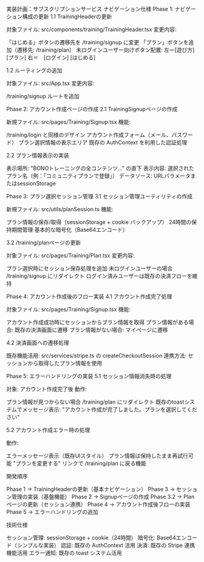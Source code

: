 実装計画：サブスクリプションサービス ナビゲーション仕様
Phase 1: ナビゲーション構成の更新
1.1 TrainingHeaderの更新

対象ファイル: src/components/training/TrainingHeader.tsx
変更内容:

「はじめる」ボタンの遷移先を /training/signup に変更
「プラン」ボタンを追加（遷移先: /training/plan）
未ログインユーザー向けボタン配置: 左＝[遊び方] [プラン]  右＝　[ログイン] [はじめる]



1.2 ルーティングの追加

対象ファイル: src/App.tsx
変更内容:

/training/signup ルートを追加



Phase 2: アカウント作成ページの作成
2.1 TrainingSignupページの作成

新規ファイル: src/pages/Training/Signup.tsx
機能:

/training/login と同様のデザイン
アカウント作成フォーム（メール、パスワード）
プラン選択情報の表示エリア
既存の AuthContext を利用した認証処理



2.2 プラン情報表示の実装

表示場所: "BONOトレーニングの全コンテンツ..." の直下
表示内容: 選択されたプラン名（例：「コミュニティプランで登録」）
データソース: URLパラメータまたはsessionStorage

Phase 3: プラン選択セッション管理
3.1 セッション管理ユーティリティの作成

新規ファイル: src/utils/planSession.ts
機能:

プラン情報の保存/取得（sessionStorage + cookie バックアップ）
24時間の保持期間管理
基本的な暗号化（Base64エンコード）



3.2 /training/planページの更新

対象ファイル: src/pages/Training/Plan.tsx
変更内容:

プラン選択時にセッション保存処理を追加
未ログインユーザーの場合 /training/signup にリダイレクト
ログイン済みユーザーは既存の決済フローを維持



Phase 4: アカウント作成後のフロー実装
4.1 アカウント作成完了処理

対象ファイル: src/pages/Training/Signup.tsx
機能:

アカウント作成成功時にセッションからプラン情報を取得
プラン情報がある場合: 既存の決済画面に遷移
プラン情報がない場合: マイページに遷移



4.2 決済画面への遷移処理

既存機能活用: src/services/stripe.ts の createCheckoutSession
連携方法: セッションから取得したプラン情報を使用

Phase 5: エラーハンドリングの実装
5.1 セッション情報消失時の処理

対象: アカウント作成完了後
動作:

プラン情報が見つからない場合 /training/plan にリダイレクト
既存のtoastシステムでメッセージ表示: "アカウント作成が完了しました。プランを選択してください"



5.2 アカウント作成エラー時の処理

動作:

エラーメッセージ表示（既存UIスタイル）
プラン情報は保持したまま再試行可能
"プランを変更する" リンクで /training/plan に戻る機能



開発順序

Phase 1 → TrainingHeaderの更新（基本ナビゲーション）
Phase 3 → セッション管理の実装（基盤機能）
Phase 2 → Signupページの作成
Phase 3.2 → Planページの更新（セッション連携）
Phase 4 → アカウント作成後フローの実装
Phase 5 → エラーハンドリングの追加

技術仕様

セッション管理: sessionStorage + cookie（24時間）
暗号化: Base64エンコード（シンプルな実装）
認証: 既存の AuthContext 活用
決済: 既存の Stripe 連携機能活用
エラー通知: 既存の toast システム活用